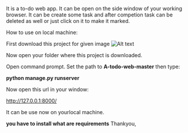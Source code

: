It is a to-do web app. It can be open on the side window of your working browser. It can be create some task and after competion task can be deleted as well or just click on it to make it marked.

How to use on local machine:

First download this project for given image
![Alt text](https://github.com/isaif1/A-todo-webs/blob/master/Screenshot%20(86).pn)

Now open your folder where this project is downloaded.

Open command prompt.
Set the path to **A-todo-web-master** then type:

 **python manage.py runserver**
 
 Now open this url in your window:
 
 http://127.0.0.1:8000/
 
 It can be use now on yourlocal machine.
 
 **you have to install what are requirements**
 Thankyou,

